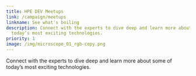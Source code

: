 ```yaml
---
title: HPE DEV Meetups
link: /campaign/meetups
linkname: See what's boiling
description: Connect with the experts to dive deep and learn more about some of
  today’s most exciting technologies.
priority: 1
image: /img/microscope_01_rgb-copy.png
---
```

Connect with the experts to dive deep and learn more about some of today’s most exciting technologies.